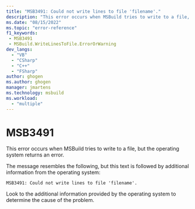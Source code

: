 ```yaml
---
title: "MSB3491: Could not write lines to file 'filename'."
description: "This error occurs when MSBuild tries to write to a file, but the operating system returns an error."
ms.date: "08/15/2022"
ms.topic: "error-reference"
f1_keywords:
 - MSB3491
 - MSBuild.WriteLinesToFile.ErrorOrWarning
dev_langs:
  - "VB"
  - "CSharp"
  - "C++"
  - "FSharp"
author: ghogen
ms.author: ghogen
manager: jmartens
ms.technology: msbuild
ms.workload:
  - "multiple"
---
```

# MSB3491

This error occurs when MSBuild tries to write to a file, but the operating system returns an error.

The message resembles the following, but this text is followed by additional information from the operating system:

```output
MSB3491: Could not write lines to file 'filename'.
```

Look to the additional information provided by the operating system to determine the cause of the problem.
